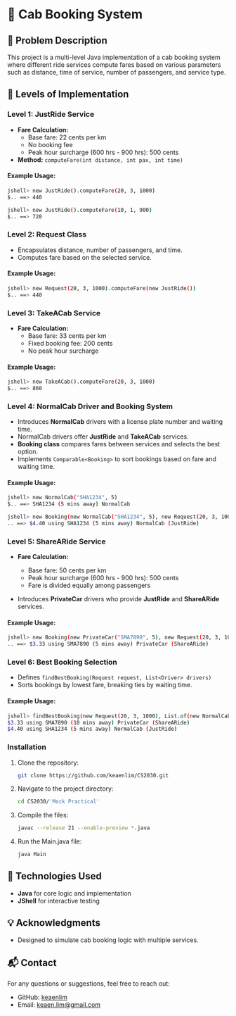 # 🚖 Cab Booking System

## 📝 Problem Description

This project is a multi-level Java implementation of a cab booking system where different ride services compute fares based on various parameters such as distance, time of service, number of passengers, and service type.

## 📌 Levels of Implementation

### Level 1: JustRide Service
- **Fare Calculation:**
  - Base fare: 22 cents per km
  - No booking fee
  - Peak hour surcharge (600 hrs - 900 hrs): 500 cents
- **Method:** `computeFare(int distance, int pax, int time)`

#### Example Usage:
```sh
jshell> new JustRide().computeFare(20, 3, 1000)
$.. ==> 440

jshell> new JustRide().computeFare(10, 1, 900)
$.. ==> 720
```

### Level 2: Request Class
- Encapsulates distance, number of passengers, and time.
- Computes fare based on the selected service.

#### Example Usage:
```sh
jshell> new Request(20, 3, 1000).computeFare(new JustRide())
$.. ==> 440
```

### Level 3: TakeACab Service
- **Fare Calculation:**
  - Base fare: 33 cents per km
  - Fixed booking fee: 200 cents
  - No peak hour surcharge

#### Example Usage:
```sh
jshell> new TakeACab().computeFare(20, 3, 1000)
$.. ==> 860
```

### Level 4: NormalCab Driver and Booking System
- Introduces **NormalCab** drivers with a license plate number and waiting time.
- NormalCab drivers offer **JustRide** and **TakeACab** services.
- **Booking class** compares fares between services and selects the best option.
- Implements `Comparable<Booking>` to sort bookings based on fare and waiting time.

#### Example Usage:
```sh
jshell> new NormalCab("SHA1234", 5)
$.. ==> SHA1234 (5 mins away) NormalCab

jshell> new Booking(new NormalCab("SHA1234", 5), new Request(20, 3, 1000))
.. ==> $4.40 using SHA1234 (5 mins away) NormalCab (JustRide)
```

### Level 5: ShareARide Service
- **Fare Calculation:**
  - Base fare: 50 cents per km
  - Peak hour surcharge (600 hrs - 900 hrs): 500 cents
  - Fare is divided equally among passengers

- Introduces **PrivateCar** drivers who provide **JustRide** and **ShareARide** services.

#### Example Usage:
```sh
jshell> new Booking(new PrivateCar("SMA7890", 5), new Request(20, 3, 1000))
.. ==> $3.33 using SMA7890 (5 mins away) PrivateCar (ShareARide)
```

### Level 6: Best Booking Selection
- Defines `findBestBooking(Request request, List<Driver> drivers)`
- Sorts bookings by lowest fare, breaking ties by waiting time.

#### Example Usage:
```sh
jshell> findBestBooking(new Request(20, 3, 1000), List.of(new NormalCab("SHA1234", 5), new PrivateCar("SMA7890", 10)))
$3.33 using SMA7890 (10 mins away) PrivateCar (ShareARide)
$4.40 using SHA1234 (5 mins away) NormalCab (JustRide)
```

### Installation
1. Clone the repository:
   ```sh
   git clone https://github.com/keaenlim/CS2030.git
   ```
2. Navigate to the project directory:
   ```sh
   cd CS2030/'Mock Practical'
   ```
3. Compile the files:
   ```sh
   javac --release 21 --enable-preview *.java
   ```
4. Run the Main.java file:
   ```sh
   java Main
   ```

## 🚀 Technologies Used
- **Java** for core logic and implementation
- **JShell** for interactive testing

## 💡 Acknowledgments
- Designed to simulate cab booking logic with multiple services.

## 📬 Contact
For any questions or suggestions, feel free to reach out:
- GitHub: [keaenlim](https://github.com/keaenlim)
- Email: keaen.lim@gmail.com
